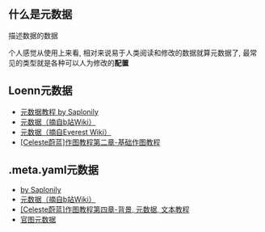 ## 什么是元数据

描述数据的数据

个人感觉从使用上来看, 相对来说易于人类阅读和修改的数据就算元数据了, 最常见的类型就是各种可以人为修改的**配置**

## Loenn元数据

* [元数据教程 by Saplonily](https://saplonily.top/celeste_modding_tutorial/mapping/room_meta_text/#_3)
* [元数据（摘自b站Wiki）](https://wiki.biligame.com/celeste/%E5%85%83%E6%95%B0%E6%8D%AE)
* [元数据（摘自Everest Wiki）](https://github.com/EverestAPI/Resources/wiki/Map-Metadata)
* [[Celeste蔚蓝]作图教程第二章-基础作图教程](https://www.bilibili.com/video/BV1ze411V7Yb/?t=126)

## .meta.yaml元数据

* [by Saplonily](https://saplonily.top/celeste_modding_tutorial/mapping/room_meta_text/#_5)
* [元数据（摘自b站Wiki）](https://wiki.biligame.com/celeste/%E5%85%83%E6%95%B0%E6%8D%AE#.meta.yaml_%E6%96%87%E4%BB%B6)
* [[Celeste蔚蓝]作图教程第四章-背景, 元数据, 文本教程](https://www.bilibili.com/video/BV1Av4y1D7a8/?t=149)
* [官图元数据](https://github.com/EverestAPI/Resources/wiki/Vanilla-Metadata)
